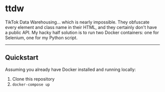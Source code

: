 # ttdw

TikTok Data Warehousing... which is nearly impossible. They obfuscate every element and class name in their HTML, and they certainly don't have a public API. My hacky half solution is to run two Docker containers: one for Selenium, one for my Python script.

---

## Quickstart

Assuming you already have Docker installed and running locally:
1. Clone this repository
2. `docker-compose up`
